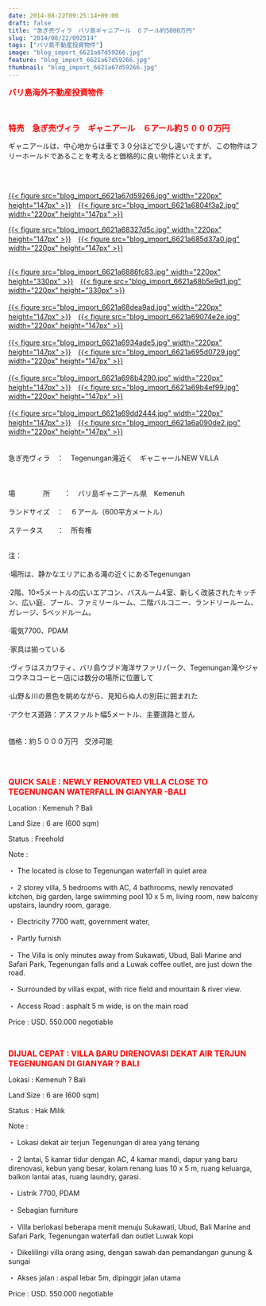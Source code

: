 ```yaml
---
date: 2014-08-22T09:25:14+09:00
draft: false
title: "急ぎ売ヴィラ　バリ島ギャニアール　６アール約5000万円"
slug: "2014/08/22/092514"
tags: ["バリ島不動産投資物件"]
image: "blog_import_6621a67d59266.jpg"
feature: "blog_import_6621a67d59266.jpg"
thumbnail: "blog_import_6621a67d59266.jpg"
---
```

<p><font color="#ff0000" size="3"><strong>バリ島海外不動産投資物件</strong></font></p><p><font color="#ff0000" size="3"><strong><br/></strong></font></p><p><font size="3"><font color="#ff0000"><strong>特売　急ぎ売ヴィラ　ギャニアール　６アール約５０００万円<br/></strong></font></font></p><p>ギャニアールは、中心地からは車で３０分ほどで少し遠いですが、この物件はフリーホールドであることを考えると価格的に良い物件といえます。</p><br/><p><br/><a href="blog_import_6621a67eb6014.jpg">{{< figure src="blog_import_6621a67d59266.jpg" width="220px" height="147px" >}}</a>　<a href="blog_import_6621a681990b9.jpg">{{< figure src="blog_import_6621a6804f3a2.jpg" width="220px" height="147px" >}}</a><br/></p><p><a href="blog_import_6621a6848e81c.jpg">{{< figure src="blog_import_6621a68327d5c.jpg" width="220px" height="147px" >}}</a>　<a href="blog_import_6621a68717e3e.jpg">{{< figure src="blog_import_6621a685d37a0.jpg" width="220px" height="147px" >}}</a></p><p><br/><a href="blog_import_6621a689c123f.jpg">{{< figure src="blog_import_6621a6886fc83.jpg" width="220px" height="330px" >}}</a>　<a href="blog_import_6621a68c95b68.jpg">{{< figure src="blog_import_6621a68b5e9d1.jpg" width="220px" height="330px" >}}</a><br/><br/><a href="blog_import_6621a68f3978c.jpg">{{< figure src="blog_import_6621a68dea9ad.jpg" width="220px" height="147px" >}}</a>　<a href="blog_import_6621a691aba75.jpg">{{< figure src="blog_import_6621a69074e2e.jpg" width="220px" height="147px" >}}</a><br/><br/><a href="blog_import_6621a6948f59c.jpg">{{< figure src="blog_import_6621a6934ade5.jpg" width="220px" height="147px" >}}</a>　<a href="blog_import_6621a6970feda.jpg">{{< figure src="blog_import_6621a695d0729.jpg" width="220px" height="147px" >}}</a><br/><br/><a href="blog_import_6621a699e9264.jpg">{{< figure src="blog_import_6621a698b4290.jpg" width="220px" height="147px" >}}</a>　<a href="blog_import_6621a69c89d72.jpg">{{< figure src="blog_import_6621a69b4ef99.jpg" width="220px" height="147px" >}}</a><br/><br/><a href="blog_import_6621a69f0fdfe.jpg">{{< figure src="blog_import_6621a69dd2444.jpg" width="220px" height="147px" >}}</a>　<a href="blog_import_6621a6a1e9782.jpg">{{< figure src="blog_import_6621a6a090de2.jpg" width="220px" height="147px" >}}</a><br/><br/><br/>急ぎ売ヴィラ　：　<span>Tegenungan滝近く　</span><span>ギャニャール</span><span>NEW</span> <span class="hps">VILLA</span> <br/><br/> <br/><br/><span>場　　　　所　　</span><span>：　バリ島ギャニアール県　</span><span>Kemenuh</span> <br/><br/><span>ランドサイズ　</span><span>：　６</span><span>アール</span><span>（</span><span>600</span><span>平方メートル</span><span>）</span> <br/><br/><span>ステータス　　：　</span><span>所有権</span> <br/></p><p><br/><span>注：</span> <br/><br/><span>·</span><span>場所は、</span><span>静かなエリア</span><span>にある</span><span>滝</span><span>の近くにある</span><span>Tegenungan</span> <br/><br/><span>·2</span><span>階</span><span>、</span><span>10×</span><span>5メートル</span><span>の広い</span><span>エアコン、</span><span>バスルーム4室</span><span>、</span><span>新しく改装された</span><span>キッチン</span><span>、</span><span>広い庭</span><span>、プール、</span><span>ファミリールーム</span><span>、</span><span>二階</span><span>バルコニー</span><span>、ランドリールーム</span><span>、ガレージ</span><span>、5</span><span>ベッドルーム</span><span>。</span> <br/><br/><span>·</span><span>電気</span><span>7700</span><span>、</span><span>PDAM</span> <br/><br/><span>·</span><span>家具は揃っている</span> <br/><br/><span>·</span><span>ヴィラ</span><span>は</span><span>スカワティ</span><span>、</span><span>バリ島ウブド</span><span>海洋</span><span>サファリパーク</span><span>、</span><span>Tegenungan</span><span>滝</span><span>や</span><span>ジャコウネコ</span><span>コーヒー</span><span>店</span><span>に</span><span>は数</span><span>分の場所に位置して</span> <br/><br/><span>·</span><span>山野</span><span>＆</span><span>川の</span><span>景色を眺めながら</span><span>、</span><span>見知らぬ人</span><span>の別荘</span><span>に囲まれた</span> <br/><br/><span>·</span><span>アクセス道路</span><span>：</span><span>アスファルト</span><span>幅</span><span>5メートル</span><span>、</span><span>主要道路</span><span>と並ん</span> <br/><br/> <br/><span>価格：約５０００万円　</span><span>交渉可能</span></p><br/><br/><p><font color="#ff0000" size="3"><strong>QUICK SALE : NEWLY RENOVATED VILLA CLOSE TO TEGENUNGAN WATERFALL IN GIANYAR -BALI</strong></font></p><p> </p><p>Location          : Kemenuh ? Bali </p><p>Land Size        : 6 are (600 sqm)</p><p>Status               : Freehold </p><p>Note                : </p><p>・         The located is close to Tegenungan waterfall in quiet area </p><p>・         2 storey villa, 5 bedrooms with AC, 4 bathrooms, newly renovated kitchen, big garden, large swimming pool 10 x 5 m, living room, new balcony upstairs, laundry room, garage.</p><p>・         Electricity 7700 watt, government water, </p><p>・         Partly furnish </p><p>・         The Villa is only minutes away from Sukawati, Ubud, Bali Marine and Safari Park, Tegenungan falls and a Luwak coffee outlet, are just down the road.</p><p>・         Surrounded by villas expat, with rice field and mountain &amp; river view. </p><p>・         Access Road : asphalt 5 m wide, is on the main road</p><p> </p><p> </p><p>Price                      : USD. 550.000 negotiable</p><p><br/> </p><p> </p><p> </p><p><strong><font color="#ff0000" size="3">DIJUAL CEPAT : VILLA BARU DIRENOVASI DEKAT AIR TERJUN TEGENUNGAN DI GIANYAR ? BALI </font></strong></p><p> </p><p>Lokasi              : Kemenuh ? Bali</p><p>Land Size        : 6 are (600 sqm) </p><p>Status               : Hak Milik </p><p>Note                : </p><p>・         Lokasi dekat air terjun Tegenungan di area yang tenang </p><p>・         2 lantai, 5 kamar tidur dengan AC, 4 kamar mandi, dapur yang baru direnovasi, kebun yang besar, kolam renang luas 10 x 5 m, ruang keluarga, balkon lantai atas, ruang laundry, garasi.</p><p>・         Listrik 7700, PDAM</p><p>・         Sebagian furniture </p><p>・         Villa berlokasi beberapa menit  menuju Sukawati, Ubud, Bali Marine and Safari Park, Tegenungan waterfall dan outlet Luwak kopi</p><p>・         Dikelilingi villa orang asing, dengan sawah dan pemandangan gunung &amp; sungai </p><p>・         Akses jalan : aspal lebar 5m, dipinggir jalan utama </p><p> </p><p>Price                      : USD. 550.000 negotiable</p><p><br/> </p><p> </p>

